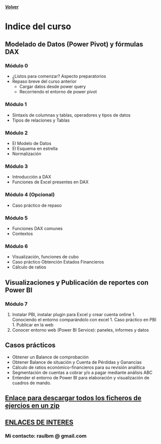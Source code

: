 ##### [Volver](/Curso-de-Herramientas-analiticas-para-auditoria-II/)
<script src="https://kit.fontawesome.com/065728df02.js" crossorigin="anonymous"></script>
# Indice del curso

## Modelado de Datos (Power Pivot) y fórmulas DAX
	
### Módulo 0
  * ¿Listos para comenzar? Aspecto preparatorios
  * Repaso breve del curso anterior
    * Cargar datos desde power query 
    * Recorriendo el entorno de power pivot

### Módulo 1
  * Sintaxis de columnas y tablas, operadores y tipos de datos
  * Tipos de relaciones y Tablas

### Módulo 2
  * El Modelo de Datos
  *	El Esquema en estrella
  * Normalización

### Módulo 3
  *	Introducción a DAX
  *	Funciones de Excel presentes en DAX

### Módulo 4 (Opcional)
  * Caso práctico de repaso

### Módulo 5
  *	Funciones DAX comunes
  * Contextos

### Módulo 6
  * Visualización, funciones de cubo
  * Caso práctico Obtención Estados Financieros
  * Cálculo de ratios

  
## Visualizaciones y Publicación de reportes con Power BI

### Módulo 7
  1. Instalar PBI, instalar plugin para Excel y crear cuenta online
	1. Conociendo el entorno comparándolo con excel
	1. Caso práctico en PBI
	1. Publicar en la web
  1. Conocer entorno web (Power BI Service): paneles, informes y datos


## Casos prácticos
*	Obtener un Balance de comprobación
* Obtener Balance de situación y Cuenta de Pérdidas y Ganancias
* Cálculo de ratios económico-financieros para su revisión analítica
* Segmentación de cuentas a cobrar y/o a pagar mediante análisis ABC
* Entender el entorno de Power BI para elaboración y visualización de cuadros de mando.



## [Enlace para descargar todos los ficheros de ejercios en un zip](https://raulbm.github.io/Curso-de-Herramientas-analiticas-para-auditoria-II/downloads/Ejercicios.zip)


## [ENLACES DE INTERES](https://raulbm.github.io/Curso-de-Herramientas-analiticas-para-auditoria-II/pages/EnlacesBlogsInteresantes.html)

### Mi contacto: raulbm @ gmail.com
